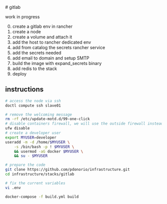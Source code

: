 
# gitlab

work in progress

0. create a gitlab env in rancher
1. create a node
2. create a volume and attach it 
3. add the host to rancher dedicated env
4. add from catalog the secrets rancher service
5. add the secrets needed 
6. add email to domain and setup SMTP
7. build the image with expand_secrets binary
8. add redis to the stack
9. deploy


## instructions

```bash
# access the node via ssh
doctl compute ssh slave01

# remove the welcoming message
rm -rf /etc/update-motd.d/99-one-click
# disable containers firewall, we will use the outside firewall instead
ufw disable
# create a developer user
export MYUSER=developer
useradd -m -d /home/$MYUSER \
    -s /bin/bash -p ! $MYUSER \
    && usermod -aG docker $MYUSER \
    && su - $MYUSER

# prepare the code
git clone https://github.com/pdonorio/infrastructure.git
cd infrastructure/stacks/gitlab

# fix the current variables
vi .env

docker-compose -f build.yml build

```
